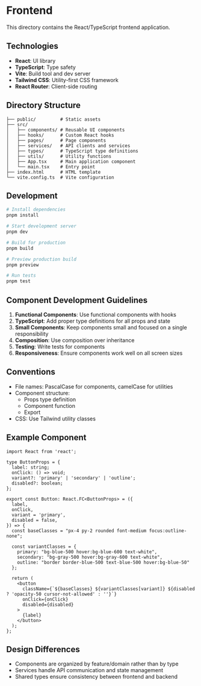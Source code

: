 # Frontend

This directory contains the React/TypeScript frontend application.

## Technologies

- **React**: UI library
- **TypeScript**: Type safety
- **Vite**: Build tool and dev server
- **Tailwind CSS**: Utility-first CSS framework
- **React Router**: Client-side routing

## Directory Structure

```
├── public/         # Static assets
├── src/
│   ├── components/ # Reusable UI components
│   ├── hooks/      # Custom React hooks
│   ├── pages/      # Page components
│   ├── services/   # API clients and services
│   ├── types/      # TypeScript type definitions
│   ├── utils/      # Utility functions
│   ├── App.tsx     # Main application component
│   └── main.tsx    # Entry point
├── index.html      # HTML template
└── vite.config.ts  # Vite configuration
```

## Development

```bash
# Install dependencies
pnpm install

# Start development server
pnpm dev

# Build for production
pnpm build

# Preview production build
pnpm preview

# Run tests
pnpm test
```

## Component Development Guidelines

1. **Functional Components**: Use functional components with hooks
2. **TypeScript**: Add proper type definitions for all props and state
3. **Small Components**: Keep components small and focused on a single responsibility
4. **Composition**: Use composition over inheritance
5. **Testing**: Write tests for components
6. **Responsiveness**: Ensure components work well on all screen sizes

## Conventions

- File names: PascalCase for components, camelCase for utilities
- Component structure:
  - Props type definition
  - Component function
  - Export
- CSS: Use Tailwind utility classes

## Example Component

```tsx
import React from 'react';

type ButtonProps = {
  label: string;
  onClick: () => void;
  variant?: 'primary' | 'secondary' | 'outline';
  disabled?: boolean;
};

export const Button: React.FC<ButtonProps> = ({
  label,
  onClick,
  variant = 'primary',
  disabled = false,
}) => {
  const baseClasses = "px-4 py-2 rounded font-medium focus:outline-none";
  
  const variantClasses = {
    primary: "bg-blue-500 hover:bg-blue-600 text-white",
    secondary: "bg-gray-500 hover:bg-gray-600 text-white",
    outline: "border border-blue-500 text-blue-500 hover:bg-blue-50"
  };
  
  return (
    <button
      className={`${baseClasses} ${variantClasses[variant]} ${disabled ? 'opacity-50 cursor-not-allowed' : ''}`}
      onClick={onClick}
      disabled={disabled}
    >
      {label}
    </button>
  );
};
```

## Design Differences

- Components are organized by feature/domain rather than by type
- Services handle API communication and state management
- Shared types ensure consistency between frontend and backend 